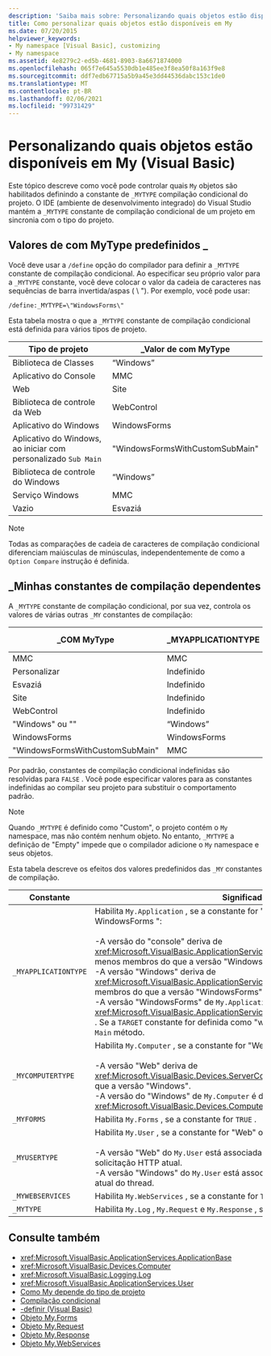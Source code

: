 ```yaml
---
description: 'Saiba mais sobre: Personalizando quais objetos estão disponíveis no meu (Visual Basic)'
title: Como personalizar quais objetos estão disponíveis em My
ms.date: 07/20/2015
helpviewer_keywords:
- My namespace [Visual Basic], customizing
- My namespace
ms.assetid: 4e8279c2-ed5b-4681-8903-8a6671874000
ms.openlocfilehash: 065f7e645a5530db1e485ee3f8ea50f8a163f9e8
ms.sourcegitcommit: ddf7edb67715a5b9a45e3dd44536dabc153c1de0
ms.translationtype: MT
ms.contentlocale: pt-BR
ms.lasthandoff: 02/06/2021
ms.locfileid: "99731429"
---
```

# <a name="customizing-which-objects-are-available-in-my-visual-basic"></a>Personalizando quais objetos estão disponíveis em My (Visual Basic)

Este tópico descreve como você pode controlar quais `My` objetos são habilitados definindo a constante de `_MYTYPE` compilação condicional do projeto. O IDE (ambiente de desenvolvimento integrado) do Visual Studio mantém a `_MYTYPE` constante de compilação condicional de um projeto em sincronia com o tipo do projeto.  
  
## <a name="predefined-_mytype-values"></a>Valores de com MyType predefinidos \_  

Você deve usar a `/define` opção do compilador para definir a `_MYTYPE` constante de compilação condicional. Ao especificar seu próprio valor para a `_MYTYPE` constante, você deve colocar o valor da cadeia de caracteres nas sequências de barra invertida/aspas ( \\ "). Por exemplo, você pode usar:  
  
```console  
/define:_MYTYPE=\"WindowsForms\"  
```  
  
 Esta tabela mostra o que a `_MYTYPE` constante de compilação condicional está definida para vários tipos de projeto.  
  
|Tipo de projeto|\_Valor de com MyType|  
|------------------|--------------------|  
|Biblioteca de Classes|“Windows”|  
|Aplicativo do Console|MMC|  
|Web|Site|  
|Biblioteca de controle da Web|WebControl|  
|Aplicativo do Windows|WindowsForms|  
|Aplicativo do Windows, ao iniciar com personalizado `Sub Main`|"WindowsFormsWithCustomSubMain"|  
|Biblioteca de controle do Windows|“Windows”|  
|Serviço Windows|MMC|  
|Vazio|Esvaziá|  
  
> [!NOTE]
> Todas as comparações de cadeia de caracteres de compilação condicional diferenciam maiúsculas de minúsculas, independentemente de como a `Option Compare` instrução é definida.  
  
## <a name="dependent-_my-compilation-constants"></a>\_Minhas constantes de compilação dependentes  

A `_MYTYPE` constante de compilação condicional, por sua vez, controla os valores de várias outras `_MY` constantes de compilação:  
  
|\_COM MyType|\_MYAPPLICATIONTYPE|\_Mycomputertype|\_MYFORMS|\_Myusertype|\_Meus WEBSERVICEs|  
|--------------|-------------------------|----------------------|---------------|------------------|---------------------|  
|MMC|MMC|“Windows”|Indefinido|“Windows”|TRUE|  
|Personalizar|Indefinido|Indefinido|Indefinido|Indefinido|Indefinido|  
|Esvaziá|Indefinido|Indefinido|Indefinido|Indefinido|Indefinido|  
|Site|Indefinido|Site|FALSE|Site|FALSE|  
|WebControl|Indefinido|Site|FALSE|Site|TRUE|  
|"Windows" ou ""|“Windows”|“Windows”|Indefinido|“Windows”|TRUE|  
|WindowsForms|WindowsForms|“Windows”|TRUE|“Windows”|TRUE|  
|"WindowsFormsWithCustomSubMain"|MMC|“Windows”|TRUE|“Windows”|TRUE|  
  
 Por padrão, constantes de compilação condicional indefinidas são resolvidas para `FALSE` . Você pode especificar valores para as constantes indefinidas ao compilar seu projeto para substituir o comportamento padrão.  
  
> [!NOTE]
> Quando `_MYTYPE` é definido como "Custom", o projeto contém o `My` namespace, mas não contém nenhum objeto. No entanto, `_MYTYPE` a definição de "Empty" impede que o compilador adicione o `My` namespace e seus objetos.  
  
 Esta tabela descreve os efeitos dos valores predefinidos das `_MY` constantes de compilação.  
  
|Constante|Significado|  
|--------------|-------------|  
|`_MYAPPLICATIONTYPE`|Habilita `My.Application` , se a constante for "console", Windows, "ou" WindowsForms ":<br /><br /> -A versão do "console" deriva de <xref:Microsoft.VisualBasic.ApplicationServices.ConsoleApplicationBase> . e tem menos membros do que a versão "Windows".<br />-A versão "Windows" deriva de <xref:Microsoft.VisualBasic.ApplicationServices.ApplicationBase> . e tem menos membros do que a versão "WindowsForms".<br />-A versão "WindowsForms" de `My.Application` é derivada de <xref:Microsoft.VisualBasic.ApplicationServices.WindowsFormsApplicationBase> . Se a `TARGET` constante for definida como "winexe", a classe incluirá um `Sub Main` método.|  
|`_MYCOMPUTERTYPE`|Habilita `My.Computer` , se a constante for "Web" ou "Windows":<br /><br /> -A versão "Web" deriva de <xref:Microsoft.VisualBasic.Devices.ServerComputer> e tem menos membros do que a versão "Windows".<br />-A versão do "Windows" de `My.Computer` é derivada de <xref:Microsoft.VisualBasic.Devices.Computer> .|  
|`_MYFORMS`|Habilita `My.Forms` , se a constante for `TRUE` .|  
|`_MYUSERTYPE`|Habilita `My.User` , se a constante for "Web" ou "Windows":<br /><br /> -A versão "Web" do `My.User` está associada à identidade do usuário da solicitação HTTP atual.<br />-A versão "Windows" do `My.User` está associada à entidade de segurança atual do thread.|  
|`_MYWEBSERVICES`|Habilita `My.WebServices` , se a constante for `TRUE` .|  
|`_MYTYPE`|Habilita `My.Log` , `My.Request` e `My.Response` , se a constante for "Web".|  
  
## <a name="see-also"></a>Consulte também

- <xref:Microsoft.VisualBasic.ApplicationServices.ApplicationBase>
- <xref:Microsoft.VisualBasic.Devices.Computer>
- <xref:Microsoft.VisualBasic.Logging.Log>
- <xref:Microsoft.VisualBasic.ApplicationServices.User>
- [Como My depende do tipo de projeto](../development-with-my/how-my-depends-on-project-type.md)
- [Compilação condicional](../../programming-guide/program-structure/conditional-compilation.md)
- [-definir (Visual Basic)](../../reference/command-line-compiler/define.md)
- [Objeto My.Forms](../../language-reference/objects/my-forms-object.md)
- [Objeto My.Request](../../language-reference/objects/my-request-object.md)
- [Objeto My.Response](../../language-reference/objects/my-response-object.md)
- [Objeto My.WebServices](../../language-reference/objects/my-webservices-object.md)

